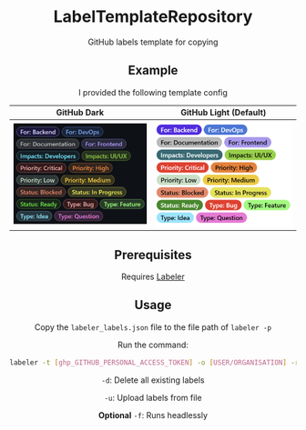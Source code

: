 <div align="center">

# LabelTemplateRepository
GitHub labels template for copying

## Example

I provided the following template config

GitHub Dark             |  GitHub Light (Default)
:-------------------------:|:-------------------------:
![](_docs/img/labels-dark.png)  |  ![](_docs/img/labels-light.png)

## Prerequisites

Requires [Labeler](https://github.com/Zebiano/Labeler)

## Usage

Copy the `labeler_labels.json` file to the file path of `labeler -p`

Run the command:

```bash
labeler -t [ghp_GITHUB_PERSONAL_ACCESS_TOKEN] -o [USER/ORGANISATION] -r [REPOSITORY_NAME] -duf
```

`-d`: Delete all existing labels

`-u`: Upload labels from file

**Optional**
`-f`: Runs headlessly

</div>